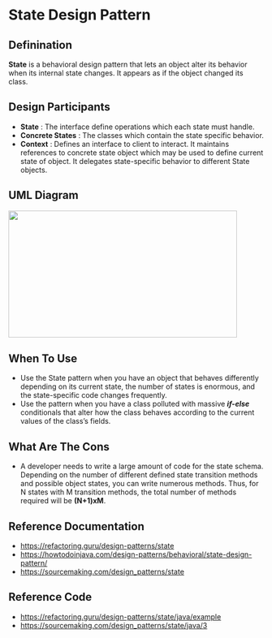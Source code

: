 # State Design Pattern

## Definination
**State** is a behavioral design pattern that lets an object alter its behavior when its internal state changes. It appears as if the object changed its class.

## Design Participants
- **State** : The interface define operations which each state must handle. 
- **Concrete States** : The classes which contain the state specific behavior.
- **Context** : Defines an interface to client to interact. It maintains references to concrete state object which may be used to define current state of object. It delegates state-specific behavior to different State objects.


## UML Diagram
<img src="https://sourcemaking.com/files/v2/content/patterns/State1-2x.png" width="450" height="250">


## When To Use
- Use the State pattern when you have an object that behaves differently depending on its current state, the number of states is enormous, and the state-specific code changes frequently.
- Use the pattern when you have a class polluted with massive ***if-else*** conditionals that alter how the class behaves according to the current values of the class’s fields.


## What Are The Cons
- A developer needs to write a large amount of code for the state schema. Depending on the number of different defined state transition methods and possible object states, you can write numerous methods. Thus, for N states with M transition methods, the total number of methods required will be **(N+1)xM**.


## Reference Documentation
- https://refactoring.guru/design-patterns/state
- https://howtodoinjava.com/design-patterns/behavioral/state-design-pattern/
- https://sourcemaking.com/design_patterns/state


## Reference Code
- https://refactoring.guru/design-patterns/state/java/example
- https://sourcemaking.com/design_patterns/state/java/3
